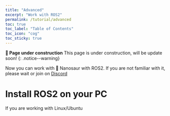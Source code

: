 ```yaml
---
title: "Advanced"
excerpt: "Work with ROS2"
permalink: /tutorial/advanced
toc: true
toc_label: "Table of Contents"
toc_icon: "cog"
toc_sticky: true
---
```


**:construction: Page under construction** This page is under construction, will be update soon!
{: .notice--warning}

Now you can work with 🦕 Nanosaur with ROS2. If you are not familiar with it, please wait or join on [Discord](https://discord.gg/NSrC52P5mw)

# Install ROS2 on your PC

If you are working with Linux/Ubuntu 